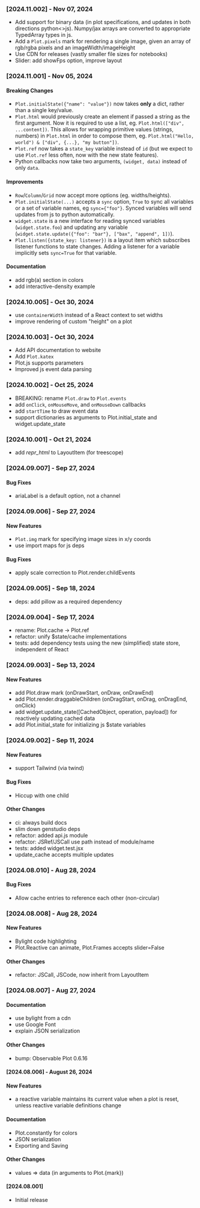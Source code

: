 ### [2024.11.002] - Nov 07, 2024

- Add support for binary data (in plot specifications, and updates in both directions python<>js). Numpy/jax arrays are converted to appropriate TypedArray types in js.
- Add a `Plot.pixels` mark for rendering a single image, given an array of rgb/rgba pixels and an imageWidth/imageHeight
- Use CDN for releases (vastly smaller file sizes for notebooks)
- Slider: add showFps option, improve layout

### [2024.11.001] - Nov 05, 2024

#### Breaking Changes
- `Plot.initialState({"name": "value"})` now takes **only** a dict, rather than a single key/value.
- `Plot.html` would previously create an element if passed a string as the first argument. Now it is required to use a list, eg. `Plot.html(["div", ...content])`. This allows for wrapping primitive values (strings, numbers) in `Plot.html` in order to compose them, eg. `Plot.html("Hello, world") & ["div", {...}, "my button"])`.
- `Plot.ref` now takes a `state_key` variable instead of `id` (but we expect to use `Plot.ref` less often, now with the new state features).
- Python callbacks now take two arguments, `(widget, data)` instead of only `data`.

#### Improvements
- `Row`/`Column`/`Grid` now accept more options (eg. widths/heights).
- `Plot.initialState(...)` accepts a `sync` option, `True` to sync all variables or a set of variable names, eg `sync={"foo"}`. Synced variables will send updates from js to python automatically.
- `widget.state` is a new interface for reading synced variables (`widget.state.foo`) and updating any variable (`widget.state.update({"foo": "bar"}, ["bax", "append", 1])`).
- `Plot.listen({state_key: listener})` is a layout item which subscribes listener functions to state changes. Adding a listener for a variable implicitly sets `sync=True` for that variable.

#### Documentation
- add rgb(a) section in colors
- add interactive-density example

### [2024.10.005] - Oct 30, 2024

- use `containerWidth` instead of a React context to set widths
- improve rendering of custom "height" on a plot

### [2024.10.003] - Oct 30, 2024

- Add API documentation to website
- Add `Plot.katex`
- Plot.js supports parameters
- Improved js event data parsing

### [2024.10.002] - Oct 25, 2024

- BREAKING: rename `Plot.draw` to `Plot.events`
- add `onClick`, `onMouseMove`, and `onMouseDown` callbacks
- add `startTime` to draw event data
- support dictionaries as arguments to Plot.initial_state and widget.update_state

### [2024.10.001] - Oct 21, 2024

- add _repr_html_ to LayoutItem (for treescope)

### [2024.09.007] - Sep 27, 2024

#### Bug Fixes
- ariaLabel is a default option, not a channel

### [2024.09.006] - Sep 27, 2024

#### New Features
- `Plot.img` mark for specifying image sizes in x/y coords
- use import maps for js deps

#### Bug Fixes
- apply scale correction to Plot.render.childEvents

### [2024.09.005] - Sep 18, 2024

- deps: add pillow as a required dependency

### [2024.09.004] - Sep 17, 2024

- rename: Plot.cache -> Plot.ref
- refactor: unify $state/cache implementations
- tests: add dependency tests using the new (simplified) state store, independent of React

### [2024.09.003] - Sep 13, 2024

#### New Features
- add Plot.draw mark (onDrawStart, onDraw, onDrawEnd)
- add Plot.render.draggableChildren (onDragStart, onDrag, onDragEnd, onClick)
- add widget.update_state([CachedObject, operation, payload]) for reactively updating cached data
- add Plot.initial_state for initializing js $state variables

### [2024.09.002] - Sep 11, 2024

#### New Features
- support Tailwind (via twind)

#### Bug Fixes
- Hiccup with one child

#### Other Changes
- ci: always build docs
- slim down genstudio deps
- refactor: added api.js module
- refactor: JSRef/JSCall use path instead of module/name
- tests: added widget.test.jsx
- update_cache accepts multiple updates

### [2024.08.010] - Aug 28, 2024

#### Bug Fixes
- Allow cache entries to reference each other (non-circular)


### [2024.08.008] - Aug 28, 2024

#### New Features
- Bylight code highlighting
- Plot.Reactive can animate, Plot.Frames accepts slider=False

#### Other Changes
- refactor: JSCall, JSCode, now inherit from LayoutItem

### [2024.08.007] - Aug 27, 2024

#### Documentation
- use bylight from a cdn
- use Google Font
- explain JSON serialization

#### Other Changes
- bump: Observable Plot 0.6.16

#### [2024.08.006] - August 26, 2024

#### New Features
- a reactive variable maintains its current value when a plot is reset, unless reactive variable definitions change

#### Documentation
- Plot.constantly for colors
- JSON serialization
- Exporting and Saving

#### Other Changes
- values => data (in arguments to Plot.{mark})

#### [2024.08.001]

- Initial release
